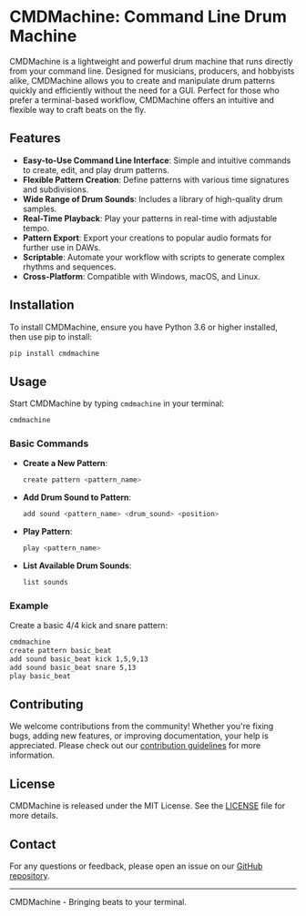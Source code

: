 # CMDMachine: Command Line Drum Machine

CMDMachine is a lightweight and powerful drum machine that runs directly from your command line. Designed for musicians, producers, and hobbyists alike, CMDMachine allows you to create and manipulate drum patterns quickly and efficiently without the need for a GUI. Perfect for those who prefer a terminal-based workflow, CMDMachine offers an intuitive and flexible way to craft beats on the fly.

## Features

- **Easy-to-Use Command Line Interface**: Simple and intuitive commands to create, edit, and play drum patterns.
- **Flexible Pattern Creation**: Define patterns with various time signatures and subdivisions.
- **Wide Range of Drum Sounds**: Includes a library of high-quality drum samples.
- **Real-Time Playback**: Play your patterns in real-time with adjustable tempo.
- **Pattern Export**: Export your creations to popular audio formats for further use in DAWs.
- **Scriptable**: Automate your workflow with scripts to generate complex rhythms and sequences.
- **Cross-Platform**: Compatible with Windows, macOS, and Linux.

## Installation

To install CMDMachine, ensure you have Python 3.6 or higher installed, then use pip to install:

```bash
pip install cmdmachine
```

## Usage

Start CMDMachine by typing `cmdmachine` in your terminal:

```bash
cmdmachine
```

### Basic Commands

- **Create a New Pattern**: 
  ```bash
  create pattern <pattern_name>
  ```
- **Add Drum Sound to Pattern**: 
  ```bash
  add sound <pattern_name> <drum_sound> <position>
  ```
- **Play Pattern**: 
  ```bash
  play <pattern_name>
  ```
- **List Available Drum Sounds**: 
  ```bash
  list sounds
  ```

### Example

Create a basic 4/4 kick and snare pattern:

```bash
cmdmachine
create pattern basic_beat
add sound basic_beat kick 1,5,9,13
add sound basic_beat snare 5,13
play basic_beat
```

## Contributing

We welcome contributions from the community! Whether you're fixing bugs, adding new features, or improving documentation, your help is appreciated. Please check out our [contribution guidelines](CONTRIBUTING.md) for more information.

## License

CMDMachine is released under the MIT License. See the [LICENSE](LICENSE) file for more details.

## Contact

For any questions or feedback, please open an issue on our [GitHub repository](https://github.com/sochiyuzuki/cmdmachine).

---

CMDMachine - Bringing beats to your terminal.
